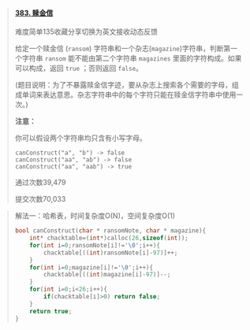 > #### [383. 赎金信](https://leetcode-cn.com/problems/ransom-note/)
>
> 难度简单135收藏分享切换为英文接收动态反馈
>
> 给定一个赎金信 (`ransom`) 字符串和一个杂志(`magazine`)字符串，判断第一个字符串 `ransom` 能不能由第二个字符串 `magazines` 里面的字符构成。如果可以构成，返回 `true` ；否则返回 `false`。
>
> (题目说明：为了不暴露赎金信字迹，要从杂志上搜索各个需要的字母，组成单词来表达意思。杂志字符串中的每个字符只能在赎金信字符串中使用一次。)
>
>  
>
> **注意：**
>
> 你可以假设两个字符串均只含有小写字母。
>
> ```
> canConstruct("a", "b") -> false
> canConstruct("aa", "ab") -> false
> canConstruct("aa", "aab") -> true
> ```
>
> 通过次数39,479
>
> 提交次数70,033

> 解法一：哈希表，时间复杂度O(N)，空间复杂度O(1)
>
> ```c
> bool canConstruct(char * ransomNote, char * magazine){
>     int* chacktable=(int*)calloc(26,sizeof(int));
>     for(int i=0;ransomNote[i]!='\0';i++){
>         chacktable[((int)ransomNote[i]-97)]++;
>     }
>     for(int i=0;magazine[i]!='\0';i++){
>         chacktable[((int)magazine[i]-97)]--;
>     }
>     for(int i=0;i<26;i++){
>         if(chacktable[i]>0) return false;
>     }
>     return true;
> }
> ```